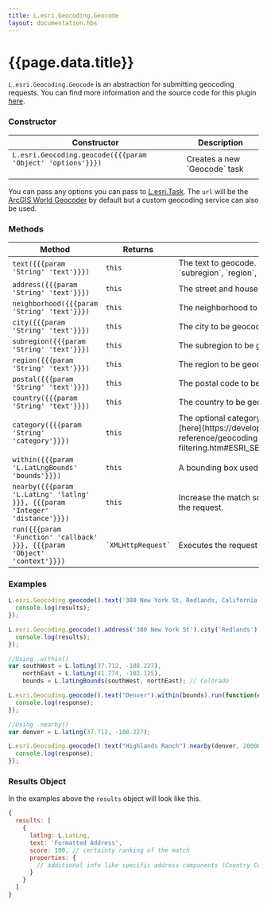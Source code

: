 ```yaml
---
title: L.esri.Geocoding.Geocode
layout: documentation.hbs
---
```


# {{page.data.title}}

`L.esri.Geocoding.Geocode` is an abstraction for submitting geocoding requests.  You can find more information and the source code for this plugin [here](https://github.com/Esri/esri-leaflet-geocoder).

### Constructor

<table>
    <thead>
        <tr>
            <th>Constructor</th>
            <th>Description</th>
        </tr>
    </thead>
    <tbody>
        <tr>
            <td>
            <code>L.esri.Geocoding.geocode({{{param 'Object' 'options'}}})</code><br><br>
            </td>
            <td>Creates a new `Geocode` task</td>
        </tr>
    </tbody>
</table>

You can pass any options you can pass to [L.esri.Task](task.html). The `url` will be the [ArcGIS World Geocoder](https://developers.arcgis.com/rest/geocode/api-reference/overview-world-geocoding-service.htm) by default but a custom geocoding service can also be used.


### Methods

<table>
    <thead>
        <tr>
            <th>Method</th>
            <th>Returns</th>
            <th>Description</th>
        </tr>
    </thead>
    <tbody>
        <tr>
            <td><code>text({{{param 'String' 'text'}}})</code></td>
            <td><code>this</code></td>
            <td>The text to geocode. If you specify `text` other params like `address`, `city`, `subregion`, `region`, `postal`, and `country` will be ignored.
            </td>
        </tr>
        <tr>
            <td><code>address({{{param 'String' 'text'}}})</code></td>
            <td><code>this</code></td>
            <td>The street and house number to be geocoded.
            </td>
        </tr>
        <tr>
            <td><code>neighborhood({{{param 'String' 'text'}}})</code></td>
            <td><code>this</code></td>
            <td>The neighborhood to be geocoded.
            </td>
        </tr>
        <tr>
            <td><code>city({{{param 'String' 'text'}}})</code></td>
            <td><code>this</code></td>
            <td>The city to be geocoded.
            </td>
        </tr>
        <tr>
            <td><code>subregion({{{param 'String' 'text'}}})</code></td>
            <td><code>this</code></td>
            <td>The subregion to be geocoded.
            </td>
        </tr>
        <tr>
            <td><code>region({{{param 'String' 'text'}}})</code></td>
            <td><code>this</code></td>
            <td>The region to be geocoded.
            </td>
        </tr>
        <tr>
            <td><code>postal({{{param 'String' 'text'}}})</code></td>
            <td><code>this</code></td>
            <td>The postal code to be geocoded.
            </td>
        </tr>
        <tr>
            <td><code>country({{{param 'String' 'text'}}})</code></td>
            <td><code>this</code></td>
            <td>The country to be geocoded.
            </td>
        </tr>
        <tr>
            <td><code>category({{{param 'String' 'category'}}})</code></td>
            <td><code>this</code></td>
            <td>The optional category to search for. A list of valid categories can be found [here](https://developers.arcgis.com/rest/geocode/api-reference/geocoding-category-filtering.htm#ESRI_SECTION1_502B3FE2028145D7B189C25B1A00E17B).
            </td>
        </tr>
        <tr>
            <td><code>within({{{param 'L.LatLngBounds' 'bounds'}}})</code></td>
            <td><code>this</code></td>
            <td>A bounding box used to filter results.
            </td>
        </tr>
        <tr>
            <td><code>nearby({{{param 'L.LatLng' 'latlng' }}}, {{{param 'Integer' 'distance'}}})</code></td>
            <td><code>this</code></td>
            <td>Increase the match score of candidates close to a location passed within the request.
            </td>
        </tr>
        <tr>
            <td><code>run({{{param 'Function' 'callback' }}}, {{{param 'Object' 'context'}}})</code></td>
            <td><code>`XMLHttpRequest`</code></td>
            <td>Executes the request chain and accepts the response callback.
            </td>
        </tr>
    </tbody>
</table>

### Examples

```js
L.esri.Geocoding.geocode().text('380 New York St, Redlands, California, 92373').run(function(err, results, response){
  console.log(results);
});
```

```js
L.esri.Geocoding.geocode().address('380 New York St').city('Redlands').region('California').postal(92373).run(function(err, results, response){
  console.log(results);
});
```

```js
//Using .within()
var southWest = L.latLng(37.712, -108.227),
    northEast = L.latLng(41.774, -102.125),
    bounds = L.latLngBounds(southWest, northEast); // Colorado

L.esri.Geocoding.geocode().text("Denver").within(bounds).run(function(err, response){
  console.log(response);
});
```

```js
//Using .nearby()
var denver = L.latLng(37.712, -108.227);

L.esri.Geocoding.geocode().text("Highlands Ranch").nearby(denver, 20000).run(function(err, response){
  console.log(response);
});
```

### Results Object
In the examples above the `results` object will look like this.
```js
{
  results: [
    {
      latlng: L.LatLng,
      text: 'Formatted Address',
      score: 100, // certainty ranking of the match
      properties: {
        // additional info like specific address components (Country Code etc.)
      }
    }
  ]
}
```